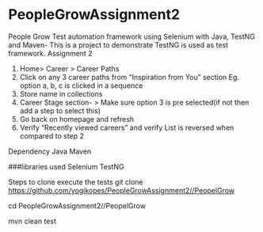 # PeopleGrowAssignment2 
People Grow Test automation framework using Selenium with Java, TestNG and Maven-
This is a project to demonstrate TestNG is used as test framework.
Assignment 2
1. Home> Career > Career Paths
2. Click on any 3 career paths from “Inspiration from You” section Eg. option a, b, c is
clicked in a sequence
3. Store name in collections
4. Career Stage section- > Make sure option 3 is pre selected(if not then add a step to
select this)
5. Go back on homepage and refresh
6. Verify “Recently viewed careers” and verify List is reversed when compared to step 2

Dependency Java Maven

###libraries used Selenium TestNG 

Steps to clone execute the tests
git clone https://github.com/yogikopes/PeopleGrowAssignment2//PeopelGrow



cd PeopleGrowAssignment2//PeopelGrow


mvn clean test
